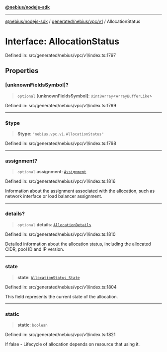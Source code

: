 [**@nebius/nodejs-sdk**](../../../../../README.md)

---

[@nebius/nodejs-sdk](../../../../../README.md) / [generated/nebius/vpc/v1](../README.md) / AllocationStatus

# Interface: AllocationStatus

Defined in: src/generated/nebius/vpc/v1/index.ts:1797

## Properties

### \[unknownFieldsSymbol\]?

> `optional` **\[unknownFieldsSymbol\]**: `Uint8Array`\<`ArrayBufferLike`\>

Defined in: src/generated/nebius/vpc/v1/index.ts:1799

---

### $type

> **$type**: `"nebius.vpc.v1.AllocationStatus"`

Defined in: src/generated/nebius/vpc/v1/index.ts:1798

---

### assignment?

> `optional` **assignment**: [`Assignment`](Assignment.md)

Defined in: src/generated/nebius/vpc/v1/index.ts:1816

Information about the assignment associated with the allocation,
such as network interface or load balancer assignment.

---

### details?

> `optional` **details**: [`AllocationDetails`](AllocationDetails.md)

Defined in: src/generated/nebius/vpc/v1/index.ts:1810

Detailed information about the allocation status,
including the allocated CIDR, pool ID and IP version.

---

### state

> **state**: [`AllocationStatus_State`](../type-aliases/AllocationStatus_State.md)

Defined in: src/generated/nebius/vpc/v1/index.ts:1804

This field represents the current state of the allocation.

---

### static

> **static**: `boolean`

Defined in: src/generated/nebius/vpc/v1/index.ts:1821

If false - Lifecycle of allocation depends on resource that using it.
